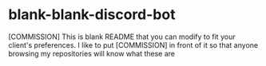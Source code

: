 # blank-blank-discord-bot
[COMMISSION] This is blank README that you can modify to fit your client's preferences. I like to put [COMMISSION] in front of it so that anyone browsing my repositories will know what these are

